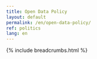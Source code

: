 ```yaml
---
title: Open Data Policy
layout: default
permalink: /en/open-data-policy/
ref: politics
lang: en
---
```

{% include breadcrumbs.html %}
